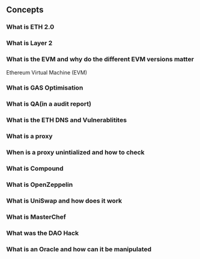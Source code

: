 ## Concepts
### What is ETH 2.0

### What is Layer 2

### What is the EVM and why do the different EVM versions matter
Ethereum Virtual Machine (EVM)

### What is GAS Optimisation

### What is QA(in a audit report)

### What is the ETH DNS and Vulnerablitites

### What is a proxy

### When is a proxy unintialized and how to check

### What is Compound

### What is OpenZeppelin

### What is UniSwap and how does it work

### What is MasterChef

### What was the DAO Hack

### What is an Oracle and how can it be manipulated

